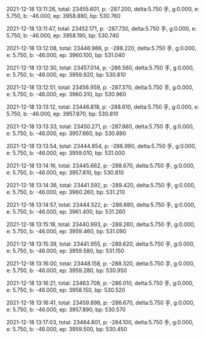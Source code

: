 2021-12-18 13:11:26, total: 23455.601, p: -287.200, delta:5.750 手, g:0.000, e: 5.750, b: -46.000, ep: 3958.880, bp: 530.760

2021-12-18 13:11:47, total: 23452.171, p: -287.730, delta:5.750 手, g:0.000, e: 5.750, b: -46.000, ep: 3958.190, bp: 530.740

2021-12-18 13:12:08, total: 23446.986, p: -288.220, delta:5.750 手, g:0.000, e: 5.750, b: -46.000, ep: 3960.100, bp: 531.040

2021-12-18 13:12:30, total: 23457.014, p: -286.560, delta:5.750 手, g:0.000, e: 5.750, b: -46.000, ep: 3959.920, bp: 530.810

2021-12-18 13:12:51, total: 23456.959, p: -287.370, delta:5.750 手, g:0.000, e: 5.750, b: -46.000, ep: 3960.310, bp: 530.960

2021-12-18 13:13:12, total: 23446.818, p: -288.610, delta:5.750 手, g:0.000, e: 5.750, b: -46.000, ep: 3957.870, bp: 530.810

2021-12-18 13:13:33, total: 23450.271, p: -287.860, delta:5.750 手, g:0.000, e: 5.750, b: -46.000, ep: 3957.660, bp: 530.690

2021-12-18 13:13:54, total: 23444.854, p: -288.990, delta:5.750 手, g:0.000, e: 5.750, b: -46.000, ep: 3959.010, bp: 531.000

2021-12-18 13:14:16, total: 23445.662, p: -288.670, delta:5.750 手, g:0.000, e: 5.750, b: -46.000, ep: 3957.810, bp: 530.810

2021-12-18 13:14:36, total: 23441.592, p: -289.420, delta:5.750 手, g:0.000, e: 5.750, b: -46.000, ep: 3960.260, bp: 531.210

2021-12-18 13:14:57, total: 23444.522, p: -288.680, delta:5.750 手, g:0.000, e: 5.750, b: -46.000, ep: 3961.400, bp: 531.260

2021-12-18 13:15:18, total: 23440.993, p: -289.260, delta:5.750 手, g:0.000, e: 5.750, b: -46.000, ep: 3959.460, bp: 531.090

2021-12-18 13:15:39, total: 23441.955, p: -289.620, delta:5.750 手, g:0.000, e: 5.750, b: -46.000, ep: 3959.580, bp: 531.150

2021-12-18 13:16:00, total: 23448.158, p: -288.320, delta:5.750 手, g:0.000, e: 5.750, b: -46.000, ep: 3959.280, bp: 530.950

2021-12-18 13:16:21, total: 23463.708, p: -286.010, delta:5.750 手, g:0.000, e: 5.750, b: -46.000, ep: 3958.150, bp: 530.520

2021-12-18 13:16:41, total: 23459.898, p: -286.670, delta:5.750 手, g:0.000, e: 5.750, b: -46.000, ep: 3957.890, bp: 530.570

2021-12-18 13:17:03, total: 23464.801, p: -284.100, delta:5.750 手, g:0.000, e: 5.750, b: -46.000, ep: 3959.500, bp: 530.450